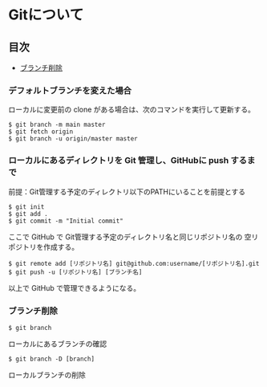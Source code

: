 # Gitについて

## 目次

- [ブランチ削除](https://github.com/yu1k/note/blob/master/git/README.md#%E3%83%96%E3%83%A9%E3%83%B3%E3%83%81%E5%89%8A%E9%99%A4)

### デフォルトブランチを変えた場合

ローカルに変更前の clone がある場合は、次のコマンドを実行して更新する。

```
$ git branch -m main master
$ git fetch origin
$ git branch -u origin/master master
```

### ローカルにあるディレクトリを Git 管理し、GitHubに push するまで

前提：Git管理する予定のディレクトリ以下のPATHにいることを前提とする

```
$ git init
$ git add .
$ git commit -m "Initial commit"
```

ここで GitHub で Git管理する予定のディレクトリ名と同じリポジトリ名の 空リポジトリを作成する。

```
$ git remote add [リポジトリ名] git@github.com:username/[リポジトリ名].git
$ git push -u [リポジトリ名] [ブランチ名]
```

以上で GitHub で管理できるようになる。

### ブランチ削除

```
$ git branch
```

ローカルにあるブランチの確認

```
$ git branch -D [branch]
```

ローカルブランチの削除


